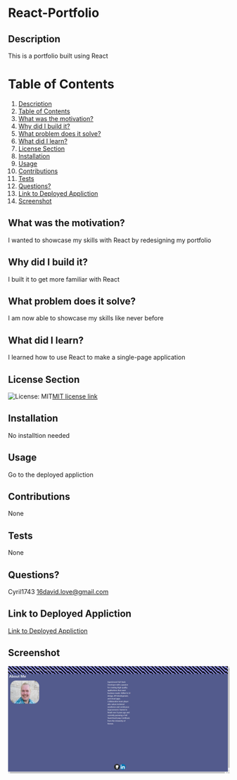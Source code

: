 # React-Portfolio
  ## Description
  This is a portfolio built using React
  # Table of Contents
  1. [Description](#description)
  2. [Table of Contents](#table-of-contents)
  3. [What was the motivation?](#what-was-the-motivation)
  4. [Why did I build it?](#why-did-i-build-it)
  5. [What problem does it solve?](#what-problem-does-it-solve)
  6. [What did I learn?](#what-did-i-learn)
  7. [License Section](#license-section)
  8. [Installation](#installation)
  9. [Usage](#usage)
  10. [Contributions](#contributions)
  11. [Tests](#tests)
  12. [Questions?](#questions)
  13. [Link to Deployed Appliction](#link-to-deployed-appliction)
  14. [Screenshot](#screenshot)
  ## What was the motivation?
  I wanted to showcase my skills with React by redesigning my portfolio
  ## Why did I build it?
  I built it to get more familiar with React
  ## What problem does it solve?
  I am now able to showcase my skills like never before
  ## What did I learn?
  I learned how to use React to make a single-page application
  ## License Section
  ![License: MIT](https://img.shields.io/badge/License-MIT-yellow.svg)[MIT license link](https://opensource.org/licenses/MIT)
  ## Installation
  No installtion needed
  ## Usage
  Go to the deployed appliction
  ## Contributions
  None
  ## Tests
  None
  ## Questions?
  Cyril1743
  16david.love@gmail.com
  ## Link to Deployed Appliction
  [Link to Deployed Appliction](https://cyril1743.github.io/react-portfolio/)
  ## Screenshot
  ![Screenshot](/src/imgs/screenshot.png)